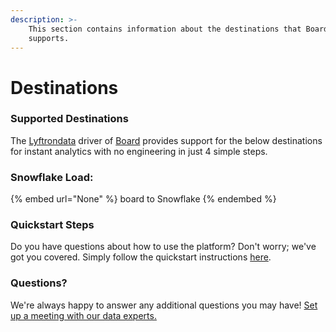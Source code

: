 ```yaml
---
description: >-
    This section contains information about the destinations that Board
    supports.
---
```


# Destinations

### Supported Destinations

The [Lyftrondata](https://www.lyftrondata.com/) driver of [Board](None) provides support for the below destinations for instant analytics with no engineering in just 4 simple steps.

### Snowflake Load:

{% embed url="None" %}
board to Snowflake
{% endembed %}

### Quickstart Steps

Do you have questions about how to use the platform? Don't worry; we've got you covered. Simply follow the quickstart instructions [here](README.md).

### Questions? <a href="#questions" id="questions"></a>

We're always happy to answer any additional questions you may have! [Set up a meeting with our data experts.](https://www.lyftrondata.com/book-a-meeting/)
